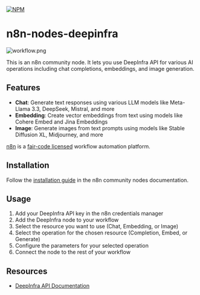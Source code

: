 [![NPM](https://nodei.co/npm/n8n-nodes-deepinfra.png)](https://npmjs.org/package/n8n-nodes-deepinfra)

# n8n-nodes-deepinfra

![workflow.png](assets/workflow.png)

This is an n8n community node. It lets you use DeepInfra API for various AI operations including chat completions, embeddings, and image generation.

## Features

- **Chat**: Generate text responses using various LLM models like Meta-Llama 3.3, DeepSeek, Mistral, and more
- **Embedding**: Create vector embeddings from text using models like Cohere Embed and Jina Embeddings
- **Image**: Generate images from text prompts using models like Stable Diffusion XL, Midjourney, and more

[n8n](https://n8n.io/) is a [fair-code licensed](https://docs.n8n.io/reference/license/) workflow automation platform.

## Installation

Follow the [installation guide](https://docs.n8n.io/integrations/community-nodes/installation/) in the n8n community nodes documentation.

## Usage

1. Add your DeepInfra API key in the n8n credentials manager
2. Add the DeepInfra node to your workflow
3. Select the resource you want to use (Chat, Embedding, or Image)
4. Select the operation for the chosen resource (Completion, Embed, or Generate)
5. Configure the parameters for your selected operation
6. Connect the node to the rest of your workflow

## Resources

- [DeepInfra API Documentation](https://deepinfra.com/docs/api/)


